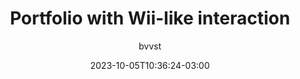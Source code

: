 ---
title: "Portfolio with Wii-like interaction"
author: bvvst
date: 2023-10-05T10:36:24-03:00
draft: false
type: "post"
layout: "single"
categories: ["Web", "Desktop"]
tags: ['Web']
source: "X"
source_link: "https://twitter.com/bvvst/status/1708259248352706865"
media: "/uploads/twitter.com_1696513028315.mp4"
media_type: "video"
---
